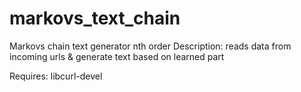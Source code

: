 # markovs_text_chain
Markovs chain text generator nth order
Description: reads data from incoming urls & generate text based on learned part

Requires: libcurl-devel
